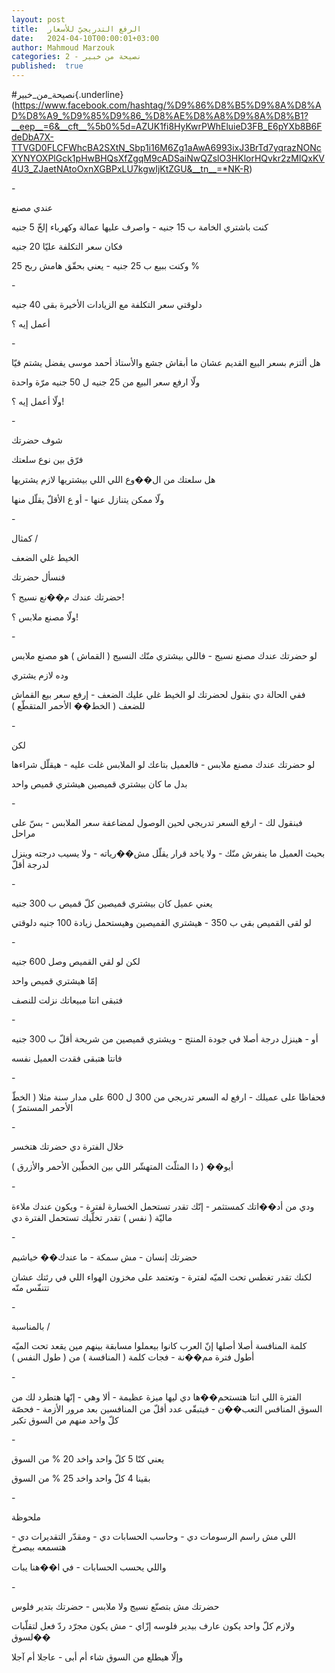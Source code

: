 ```yaml
---
layout: post
title:  الرفع التدريجيّ للأسعار
date:   2024-04-10T00:00:01+03:00
author: Mahmoud Marzouk
categories: 2 - نصيحة من خبير
published:  true
---
```

\#نصيحة_من_خبير{.underline}(https://www.facebook.com/hashtag/%D9%86%D8%B5%D9%8A%D8%AD%D8%A9_%D9%85%D9%86_%D8%AE%D8%A8%D9%8A%D8%B1?__eep__=6&__cft__%5b0%5d=AZUK1fi8HyKwrPWhEluieD3FB_E6pYXb8B6FdeDbA7X-TTVGD0FLCFWhcBA2SXtN_Sbp1i16M6Zg1aAwA6993ixJ3BrTd7yqrazNONcXYNYOXPlGck1pHwBHQsXfZgqM9cADSaiNwQZslO3HKlorHQvkr2zMIQxKV4U3_ZJaetNAtoOxnXGBPxLU7kgwIjKtZGU&__tn__=*NK-R)

\-

عندي مصنع

كنت باشتري الخامة ب 15 جنيه - واصرف عليها عمالة وكهرباء إلخّ 5
جنيه

فكان سعر التكلفة عليّا 20 جنيه

وكنت ببيع ب 25 جنيه - يعني بحقّق هامش ربح 25 %

\-

دلوقتي سعر التكلفة مع الزيادات الأخيرة بقى 40 جنيه

أعمل إيه ؟

\-

هل ألتزم بسعر البيع القديم عشان ما أبقاش جشع والأستاذ أحمد موسى يفضل
يشتم فيّا

ولّا ارفع سعر البيع من 25 جنيه ل 50 جنيه مرّة واحدة

ولّا أعمل إيه ؟!

\-

شوف حضرتك

فرّق بين نوع سلعتك

هل سلعتك من ال��وع اللي اللي بيشتريها لازم يشتريها

ولّا ممكن يتنازل عنها - أو ع الأقلّ يقلّل منها

\-

كمثال /

الخيط غلي الضعف

فنسأل حضرتك

حضرتك عندك م��نع نسيج ؟!

ولّا مصنع ملابس ؟!

\-

لو حضرتك عندك مصنع نسيج - فاللي بيشتري منّك النسيج ( القماش ) هو مصنع
ملابس

وده لازم يشتري

ففي الحالة دي بنقول لحضرتك لو الخيط غلي عليك الضعف - إرفع سعر بيع
القماش للضعف ( الخط�� الأحمر المتقطّع )

\-

لكن

لو حضرتك عندك مصنع ملابس - فالعميل بتاعك لو الملابس غلت عليه - هيقلّل
شراءها

بدل ما كان بيشتري قميصين هيشتري قميص واحد

\-

فبنقول لك - ارفع السعر تدريجي لحين الوصول لمضاعفة سعر الملابس - بسّ على
مراحل

بحيث العميل ما ينفرش منّك - ولا ياخد قرار يقلّل مش��رياته - ولا يسيب درجته
وينزل لدرجة أقلّ

\-

يعني عميل كان بيشتري قميصين كلّ قميص ب 300 جنيه

لو لقى القميص بقى ب 350 - هيشتري القميصين وهيستحمل زيادة 100 جنيه
دلوقتي

\-

لكن لو لقي القميص وصل 600 جنيه

إمّا هيشتري قميص واحد

فتبقى انتا مبيعاتك نزلت للنصف

\-

أو - هينزل درجة أصلا في جودة المنتج - ويشتري قميصين من شريحة أقلّ ب 300
جنيه

فانتا هتبقى فقدت العميل نفسه

\-

فحفاظا على عميلك - ارفع له السعر تدريجي من 300 ل 600 على مدار سنة مثلا
( الخطّ الأحمر المستمرّ )

\-

خلال الفترة دي حضرتك هتخسر

أيو�� ( دا المثلّث المتهشّر اللي بين الخطّين الأحمر والأزرق )

\-

ودي من أد��اتك كمستثمر - إنّك تقدر تستحمل الخسارة لفترة - ويكون عندك
ملاءة ماليّة ( نفس ) تقدر تخلّيك تستحمل الفترة دي

\-

حضرتك إنسان - مش سمكة - ما عندك�� خياشيم

لكنك تقدر تغطس تحت الميّه لفترة - وتعتمد على مخزون الهواء اللي في رئتك
عشان تتنفّس منّه

\-

بالمناسبة /

كلمة المنافسة أصلا أصلها إنّ العرب كانوا بيعملوا مسابقة بينهم مين يقعد
تحت الميّه أطول فترة مم��نة - فجات كلمة ( المنافسة ) من ( طول
النفس )

\-

الفترة اللي انتا هتستحم��ها دي ليها ميزة عظيمة - ألا وهي - إنّها هتطرد لك
من السوق المنافس التعب��ن - فيتبقّى عدد أقلّ من المنافسين بعد مرور الأزمة -
فحصّة كلّ واحد منهم من السوق تكبر

\-

يعني كنّا 5 كلّ واحد واخد 20 % من السوق

بقينا 4 كلّ واحد واخد 25 % من السوق

\-

ملحوظة

اللي مش راسم الرسومات دي - وحاسب الحسابات دي - ومقدّر التقديرات دي -
هتسمعه بيصرخ

واللي يحسب الحسابات - في ا��هنا يبات

\-

حضرتك مش بتصنّع نسيج ولا ملابس - حضرتك بتدير فلوس

ولازم كلّ واحد يكون عارف بيدير فلوسه إزّاي - مش يكون مجرّد ردّ فعل لتقلّبات
��لسوق

وإلّا هيطلع من السوق شاء أم أبى - عاجلا أم آجلا
